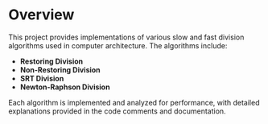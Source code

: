 # Overview

This project provides implementations of various slow and fast division algorithms used in computer architecture. The algorithms include:
- **Restoring Division**
- **Non-Restoring Division**
- **SRT Division**
- **Newton-Raphson Division**

Each algorithm is implemented and analyzed for performance, with detailed explanations provided in the code comments and documentation.
